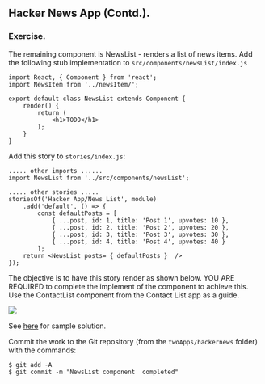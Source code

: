 ## Hacker News App (Contd.).

### Exercise.

The remaining component is NewsList - renders a list of news items. Add the following stub implementation to `src/components/newsList/index.js`

~~~
import React, { Component } from 'react';
import NewsItem from '../newsItem/';

export default class NewsList extends Component {
	render() {
		return (
			<h1>TODO</h1>
		);
	}
}
~~~

Add this story to `stories/index.js`:

~~~
..... other imports ...... 
import NewsList from '../src/components/newsList';

..... other stories .....
storiesOf('Hacker App/News List', module)
	.add('default', () => { 
		const defaultPosts = [
			{ ...post, id: 1, title: 'Post 1', upvotes: 10 },
			{ ...post, id: 2, title: 'Post 2', upvotes: 20 },
			{ ...post, id: 3, title: 'Post 3', upvotes: 30 },
			{ ...post, id: 4, title: 'Post 4', upvotes: 40 }
		];
	return <NewsList posts= { defaultPosts }  />
});
~~~

The objective is to have this story render as shown below. YOU ARE REQUIRED to complete the implement of the component to achieve this. Use the ContactList component from  the Contact List app as a guide.

![][liststory]

See [here][solutions] for sample solution.


Commit the work to the Git repository (from the `twoApps/hackernews` folder) with the commands:

~~~
$ git add -A
$ git commit -m "NewsList component  completed"
~~~

[liststory]: ./img/liststory.png
[solutions]: ./index.html#/Solutions
